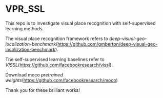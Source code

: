 # VPR_SSL

This repo is to investigate visual place recognition with self-supervised learning methods.

The visual place recognition framework refers to *deep-visual-geo-localization-benchmark*(https://github.com/gmberton/deep-visual-geo-localization-benchmark).

The self-supervised learning baselines refer to *VISSL*(https://github.com/facebookresearch/vissl).

Download moco *pretrained weights*(https://github.com/facebookresearch/moco)

Thank you for these brilliant works!

